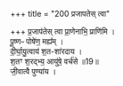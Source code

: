 +++
title = "200 प्रजापतेस् त्वा"

+++
प्र॒जाप॑तेस् त्वा प्रा॒णेनाभि॒ प्राणि॑मि ।  
पू॒ष्णᳶ पोषे॑ण॒ मह्य᳚म् ।   
दी॒र्घा॒यु॒त्वाय॑ श॒त-शा॑रदाय ।   
श॒तꣳ श॒रद्भ्य॒ आयु॑षे॒ वर्च॑से ॥19॥  
जी॒वात्वै पुण्या॑य ।